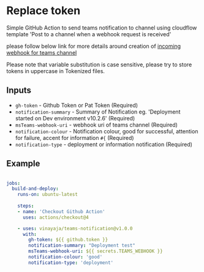 # Replace token

Simple GitHub Action to send teams notification to channel using cloudflow template 'Post to a channel when a webhook request is received'  

please follow below link for more details around creation of [incoming webhook for teams channel](https://support.microsoft.com/en-gb/office/create-incoming-webhooks-with-workflows-for-microsoft-teams-8ae491c7-0394-4861-ba59-055e33f75498)

Please note that variable substitution is case sensitive, please try to store tokens in uppercase in Tokenized files.

## Inputs

- `gh-token` - Github Token or Pat Token (Required)
- `notification-summary` - Summary of Notification eg. 'Deployment started on Dev environment v10.2.6' (Required)
- `msTeams-webhook-uri` - webhook uri of teams channel (Required)
- `notification-colour` - Notification colour, good for successful, attention for failure, accent for information `#{` (Required)
- `notification-type` - deployment or information notification (Required)

## Example
```yml

jobs:
  build-and-deploy:
    runs-on: ubuntu-latest
    
    steps:
    - name: 'Checkout Github Action' 
      uses: actions/checkout@4

    - uses: vinayaja/teams-notification@v1.0.0
      with:
        gh-token: ${{ github.token }}
        notification-summary: "Deployment test"
        msTeams-webhook-uri: ${{ secrets.TEAMS_WEBHOOK }}
        notification-colour: 'good'
        notification-type: 'deployment'
```